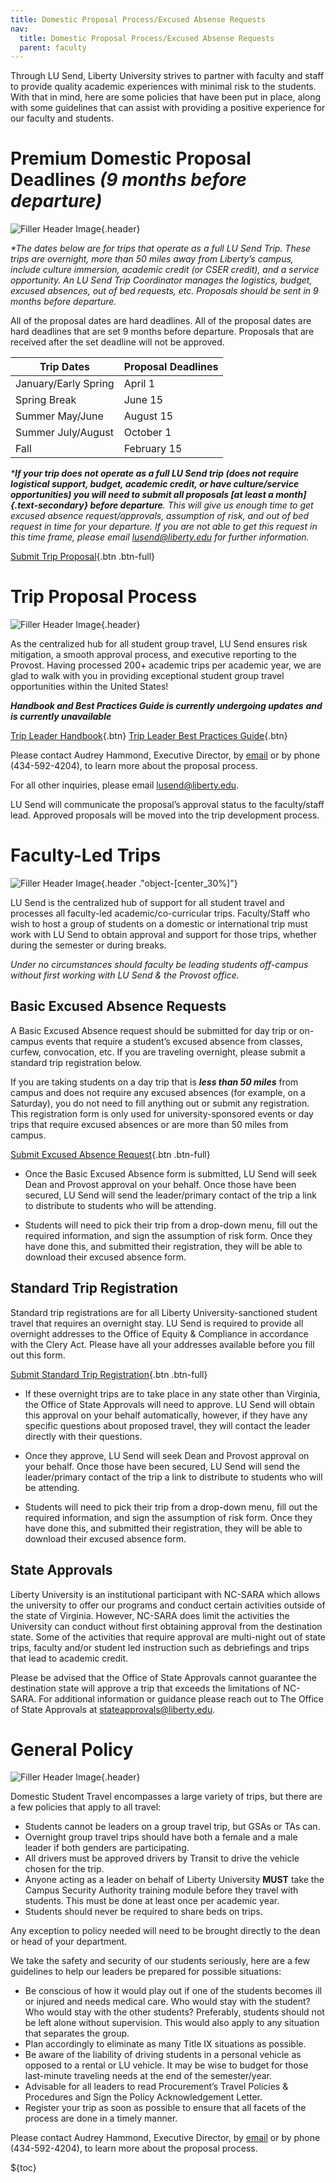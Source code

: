 ```yaml
---
title: Domestic Proposal Process/Excused Absense Requests
nav:
  title: Domestic Proposal Process/Excused Absense Requests
  parent: faculty
---
```


Through LU Send, Liberty University strives to partner with faculty and staff to provide quality academic experiences with minimal risk to the students. With that in mind, here are some policies that have been put in place, along with some guidelines that can assist with providing a positive experience for our faculty and students.

# Premium Domestic Proposal Deadlines _(9 months before departure)_

![Filler Header Image](https://liberty-sa.terradotta.com/_customtags/ct_Image.cfm?Image_ID=35651){.header}

_\*The dates below are for trips that operate as a full LU Send Trip. These trips are overnight, more than 50 miles away from Liberty’s campus, include culture immersion, academic credit (or CSER credit), and a service opportunity. An LU Send Trip Coordinator manages the logistics, budget, excused absences, out of bed requests, etc. Proposals should be sent in 9 months before departure._

All of the proposal dates are hard deadlines. All of the proposal dates are hard deadlines that are set 9 months before departure. Proposals that are received after the set deadline will not be approved. 


| Trip Dates                  | Proposal Deadlines |
| --------------------------- | ------------------ |
| January/Early Spring        | April 1            |
| Spring Break                | June 15            |
| Summer May/June             | August 15          |
| Summer July/August          | October 1          |
| Fall                        | February 15        |


_\***If your trip does not operate as a full LU Send trip (does not require logistical support, budget, academic credit, or have culture/service opportunities) you will need to submit all proposals [at least a month]{.text-secondary} before departure**. This will give us enough time to get excused absence request/approvals, assumption of risk, and out of bed request in time for your departure. If you are not able to get this request in this time frame, please email [lusend@liberty.edu](mailto:lusend@liberty.edu) for further information._

[Submit Trip Proposal](https://airtable.com/appBpH0Ga7DH60gSt/pag2MO4S3kTGp4czR/form){.btn .btn-full}

# Trip Proposal Process

![Filler Header Image](https://liberty-sa.terradotta.com/_customtags/ct_Image.cfm?Image_ID=35653){.header}

As the centralized hub for all student group travel, LU Send ensures risk mitigation, a smooth approval process, and executive reporting to the Provost. Having processed 200+ academic trips per academic year, we are glad to walk with you in providing exceptional student group travel opportunities within the United States!


<div class="text-center">

**_Handbook and Best Practices Guide is currently undergoing updates_**
**_and is currently unavailable_**

[Trip Leader Handbook](# "Temporarily Unavailable"){.btn} [Trip Leader Best Practices Guide](# "Temporarily Unavailable"){.btn}

</div>

Please contact Audrey Hammond, Executive Director, by [email](mailto:agbeman@liberty.edu) or by phone (434-592-4204), to learn more about the proposal process.

For all other inquiries, please email [lusend@liberty.edu](mailto:lusend@liberty.edu).

LU Send will communicate the proposal’s approval status to the faculty/staff lead. Approved proposals will be moved into the trip development process.

# Faculty-Led Trips

![Filler Header Image](https://liberty-sa.terradotta.com/_customtags/ct_Image.cfm?Image_ID=35657){.header ."object-[center_30%]"}

LU Send is the centralized hub of support for all student travel and processes all faculty-led academic/co-curricular trips. Faculty/Staff who wish to host a group of students on a domestic or international trip must work with LU Send to obtain approval and support for those trips, whether during the semester or during breaks.

_Under no circumstances should faculty be leading students off-campus without first working with LU Send & the Provost office._

## Basic Excused Absence Requests

A Basic Excused Absence request should be submitted for day trip or on-campus events that require a student’s excused absence from classes, curfew, convocation, etc. If you are traveling overnight, please submit a standard trip registration below. 

If you are taking students on a day trip that is **_less than 50 miles_** from campus and does not require any excused absences (for example, on a Saturday), you do not need to fill anything out or submit any registration. This registration form is only used for university-sponsored events or day trips that require excused absences or are more than 50 miles from campus.

[Submit Excused Absence Request](https://airtable.com/appBpH0Ga7DH60gSt/pag2CJtdYgEXjteXs/form){.btn .btn-full}

- Once the Basic Excused Absence form is submitted, LU Send will seek Dean and Provost approval on your behalf. Once those have been secured, LU Send will send the leader/primary contact of the trip a link to distribute to students who will be attending. 

- Students will need to pick their trip from a drop-down menu, fill out the required information, and sign the assumption of risk form. Once they have done this, and submitted their registration, they will be able to download their excused absence form.  

## Standard Trip Registration

Standard trip registrations are for all Liberty University-sanctioned student travel that requires an overnight stay. LU Send is required to provide all overnight addresses to the Office of Equity & Compliance in accordance with the Clery Act. Please have all your addresses available before you fill out this form. 

[Submit Standard Trip Registration](https://airtable.com/appBpH0Ga7DH60gSt/pag2CJtdYgEXjteXs/form){.btn .btn-full}

- If these overnight trips are to take place in any state other than Virginia, the Office of State Approvals will need to approve. LU Send will obtain this approval on your behalf automatically, however, if they have any specific questions about proposed travel, they will contact the leader directly with their questions. 

- Once they approve, LU Send will seek Dean and Provost approval on your behalf. Once those have been secured, LU Send will send the leader/primary contact of the trip a link to distribute to students who will be attending. 

- Students will need to pick their trip from a drop-down menu, fill out the required information, and sign the assumption of risk form. Once they have done this, and submitted their registration, they will be able to download their excused absence form.  

## State Approvals

Liberty University is an institutional participant with NC-SARA which allows the university to offer our programs and conduct certain activities outside of the state of Virginia. However, NC-SARA does limit the activities the University can conduct without first obtaining approval from the destination state. Some of the activities that require approval are multi-night out of state trips, faculty and/or student led instruction such as debriefings and trips that lead to academic credit.

Please be advised that the Office of State Approvals cannot guarantee the destination state will approve a trip that exceeds the limitations of NC-SARA. For additional information or guidance please reach out to The Office of State Approvals at [stateapprovals@liberty.edu](mailto:stateapprovals@liberty.edu).

# General Policy

![Filler Header Image](https://liberty-sa.terradotta.com/_customtags/ct_Image.cfm?Image_ID=35574){.header}

Domestic Student Travel encompasses a large variety of trips, but there are a few policies that apply to all travel:

- Students cannot be leaders on a group travel trip, but GSAs or TAs can. 
- Overnight group travel trips should have both a female and a male leader if both genders are participating.
- All drivers must be approved drivers by Transit to drive the vehicle chosen for the trip.
- Anyone acting as a leader on behalf of Liberty University **MUST** take the Campus Security Authority training module before they travel with students. This must be done at least once per academic year. 
- Students should never be required to share beds on trips. 

Any exception to policy needed will need to be brought directly to the dean or head of your department. 

We take the safety and security of our students seriously, here are a few guidelines to help our leaders be prepared for possible situations:

- Be conscious of how it would play out if one of the students becomes ill or injured and needs medical care. Who would stay with the student? Who would stay with the other students? Preferably, students should not be left alone without supervision. This would also apply to any situation that separates the group.
- Plan accordingly to eliminate as many Title IX situations as possible.
- Be aware of the liability of driving students in a personal vehicle as opposed to a rental or LU vehicle. It may be wise to budget for those last-minute traveling needs at the end of the semester/year.
- Advisable for all leaders to read Procurement’s Travel Policies & Procedures and Sign the Policy Acknowledgement Letter.
- Register your trip as soon as possible to ensure that all facets of the process are done in a timely manner.

Please contact Audrey Hammond, Executive Director, by [email](mailto:agbeman@liberty.edu) or by phone (434-592-4204), to learn more about the proposal process.

${toc}
